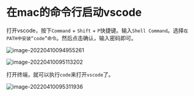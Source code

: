 # 在mac的命令行启动vscode



打开vscode，按下`Command` + `Shift` + `P`快捷键。输入`Shell Command`。选择`在PATH中安装“code”命令`。然后点击确认，输入密码即可。

![image-20220410094955261](https://cdn.jsdelivr.net/gh/AZMDDY/imgs/img/image-20220410094955261.png)

![image-20220410095113202](https://cdn.jsdelivr.net/gh/AZMDDY/imgs/img/image-20220410095113202.png)



打开终端，就可以执行`code`来打开`vscode`了。

![image-20220410095311936](https://cdn.jsdelivr.net/gh/AZMDDY/imgs/img/image-20220410095311936.png)